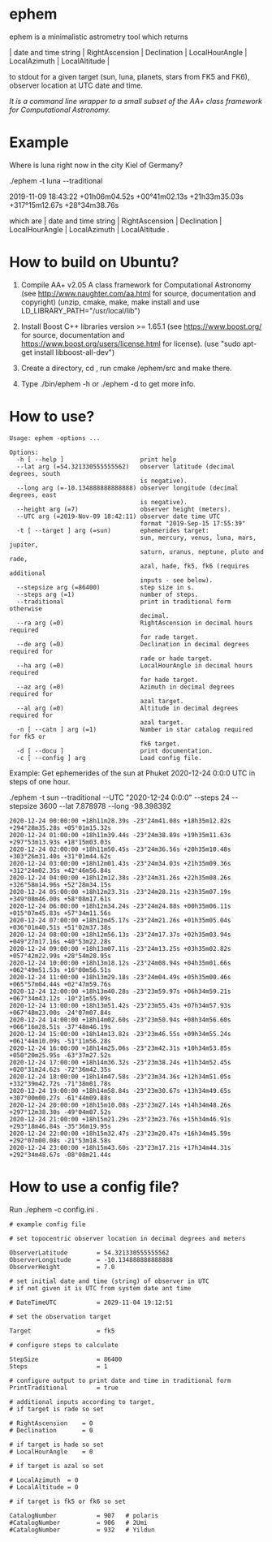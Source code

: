 # ephem

ephem is a minimalistic astrometry tool which returns

| date and time string | RightAscension | Declination | LocalHourAngle | LocalAzimuth | LocalAltitude |

to stdout for a given target (sun, luna, planets, stars from FK5 and FK6), observer location at UTC date and time.

*It is a command line wrapper to a small subset of the AA+ class framework for Computational Astronomy.*

# Example

Where is luna right now in the city Kiel of Germany? 

./ephem -t luna --traditional

2019-11-09 18:43:22 +01h06m04.52s +00°41m02.13s +21h33m35.03s +317°15m12.67s +28°34m38.76s

which are | date and time string | RightAscension | Declination | LocalHourAngle | LocalAzimuth | LocalAltitude .


# How to build on Ubuntu? 

1. Compile AA+ v2.05 A class framework for Computational Astronomy
(see http://www.naughter.com/aa.html for source, documentation and copyright)
(unzip, cmake, make, make install and use LD_LIBRARY_PATH="/usr/local/lib")

2. Install Boost C++ libraries version >= 1.65.1 
(see https://www.boost.org/ for source, documentation and https://www.boost.org/users/license.html for license).
(use "sudo apt-get install libboost-all-dev")

3. Create a directory, cd <directory>, run cmake <pathto>/ephem/src and make there.

4. Type ./bin/ephem -h or ./ephem -d to get more info.

# How to use?

```
Usage: ephem -options ...

Options:
  -h [ --help ]                     print help
  --lat arg (=54.321330555555562)   observer latitude (decimal degrees, south
                                    is negative).
  --long arg (=-10.134888888888888) observer longitude (decimal degrees, east
                                    is negative).
  --height arg (=7)                 observer height (meters).
  --UTC arg (=2019-Nov-09 18:42:11) observer date time UTC
                                    format "2019-Sep-15 17:55:39"
  -t [ --target ] arg (=sun)        ephemerides target:
                                    sun, mercury, venus, luna, mars, jupiter,
                                    saturn, uranus, neptune, pluto and rade,
                                    azal, hade, fk5, fk6 (requires additional
                                    inputs - see below).
  --stepsize arg (=86400)           step size in s.
  --steps arg (=1)                  number of steps.
  --traditional                     print in traditional form otherwise
                                    decimal.
  --ra arg (=0)                     RightAscension in decimal hours required
                                    for rade target.
  --de arg (=0)                     Declination in decimal degrees required for
                                    rade or hade target.
  --ha arg (=0)                     LocalHourAngle in decimal hours required
                                    for hade target.
  --az arg (=0)                     Azimuth in decimal degrees required for
                                    azal target.
  --al arg (=0)                     Altitude in decimal degrees required for
                                    azal target.
  -n [ --catn ] arg (=1)            Number in star catalog required for fk5 or
                                    fk6 target.
  -d [ --docu ]                     print documentation.
  -c [ --config ] arg               Load config file.
  ```

Example:	Get ephemerides of the sun at Phuket  2020-12-24 0:0:0 UTC in steps of one hour.

./ephem -t sun --traditional --UTC "2020-12-24 0:0:0" --steps 24 --stepsize 3600 --lat 7.878978 --long -98.398392

```
2020-12-24 00:00:00 +18h11m28.39s -23°24m41.08s +18h35m12.82s +294°28m35.28s +05°01m15.32s
2020-12-24 01:00:00 +18h11m39.44s -23°24m38.89s +19h35m11.63s +297°53m13.93s +18°15m03.03s
2020-12-24 02:00:00 +18h11m50.45s -23°24m36.56s +20h35m10.48s +303°26m31.40s +31°01m44.62s
2020-12-24 03:00:00 +18h12m01.43s -23°24m34.03s +21h35m09.36s +312°24m02.35s +42°46m56.84s
2020-12-24 04:00:00 +18h12m12.38s -23°24m31.26s +22h35m08.26s +326°58m14.96s +52°28m34.15s
2020-12-24 05:00:00 +18h12m23.31s -23°24m28.21s +23h35m07.19s +349°08m46.00s +58°08m17.61s
2020-12-24 06:00:00 +18h12m34.24s -23°24m24.88s +00h35m06.11s +015°07m45.83s +57°34m11.56s
2020-12-24 07:00:00 +18h12m45.17s -23°24m21.26s +01h35m05.04s +036°01m40.51s +51°02m37.38s
2020-12-24 08:00:00 +18h12m56.13s -23°24m17.37s +02h35m03.94s +049°27m17.16s +40°53m22.28s
2020-12-24 09:00:00 +18h13m07.11s -23°24m13.25s +03h35m02.82s +057°42m22.99s +28°54m28.95s
2020-12-24 10:00:00 +18h13m18.12s -23°24m08.94s +04h35m01.66s +062°49m51.53s +16°00m56.51s
2020-12-24 11:00:00 +18h13m29.18s -23°24m04.49s +05h35m00.46s +065°57m04.44s +02°47m59.76s
2020-12-24 12:00:00 +18h13m40.28s -23°23m59.97s +06h34m59.21s +067°34m43.12s -10°21m55.09s
2020-12-24 13:00:00 +18h13m51.42s -23°23m55.43s +07h34m57.93s +067°48m23.00s -24°07m07.84s
2020-12-24 14:00:00 +18h14m02.60s -23°23m50.94s +08h34m56.60s +066°16m28.51s -37°48m46.19s
2020-12-24 15:00:00 +18h14m13.82s -23°23m46.55s +09h34m55.24s +061°44m10.09s -51°11m56.28s
2020-12-24 16:00:00 +18h14m25.06s -23°23m42.31s +10h34m53.85s +050°20m25.95s -63°37m27.52s
2020-12-24 17:00:00 +18h14m36.32s -23°23m38.24s +11h34m52.45s +020°31m24.62s -72°36m42.35s
2020-12-24 18:00:00 +18h14m47.58s -23°23m34.36s +12h34m51.05s +332°39m42.72s -71°38m01.78s
2020-12-24 19:00:00 +18h14m58.84s -23°23m30.67s +13h34m49.65s +307°00m00.27s -61°44m09.88s
2020-12-24 20:00:00 +18h15m10.08s -23°23m27.14s +14h34m48.26s +297°12m38.30s -49°04m07.52s
2020-12-24 21:00:00 +18h15m21.29s -23°23m23.76s +15h34m46.91s +293°18m46.84s -35°36m19.95s
2020-12-24 22:00:00 +18h15m32.47s -23°23m20.47s +16h34m45.59s +292°07m00.08s -21°53m18.58s
2020-12-24 23:00:00 +18h15m43.60s -23°23m17.21s +17h34m44.31s +292°34m48.67s -08°08m21.44s
```
  
# How to use a config file?

Run ./ephem -c config.ini . 


```
# example config file 

# set topocentric observer location in decimal degrees and meters  

ObserverLatitude		= 54.321330555555562
ObserverLongitude		= -10.134888888888888
ObserverHeight			= 7.0

# set initial date and time (string) of observer in UTC
# if not given it is UTC from system date ant time

# DateTimeUTC			= 2029-11-04 19:12:51

# set the observation target

Target					= fk5

# configure steps to calculate

StepSize				= 86400
Steps					= 1

# configure output to print date and time in traditional form 
PrintTraditional		= true		

# additional inputs according to target,
# if target is rade so set 

# RightAscension	= 0
# Declination		= 0

# if target is hade so set 
# LocalHourAngle	= 0

# if target is azal so set 

# LocalAzimuth	= 0
# LocalAltitude	= 0

# if target is fk5 or fk6 so set 

CatalogNumber			= 907	# polaris
#CatalogNumber			= 906	# 2Umi
#CatalogNumber			= 932	# Yildun
```
